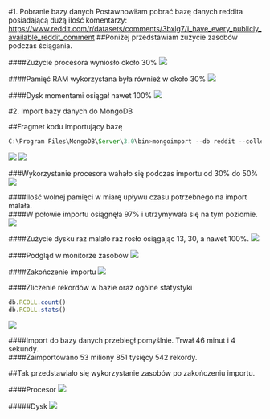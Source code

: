 #1. Pobranie bazy danych
Postawnowiłam pobrać bazę danych reddita posiadającą dużą ilość komentarzy: https://www.reddit.com/r/datasets/comments/3bxlg7/i_have_every_publicly_available_reddit_comment
##Poniżej przedstawiam zużycie zasobów podczas ściągania.

####Zużycie procesora wyniosło około 30%
![](http://i.imgur.com/DQ7bMDI.jpg)

####Pamięć RAM wykorzystana była również w około 30%
![](http://i.imgur.com/esB0gaa.jpg)

####Dysk momentami osiągał nawet 100%
![](http://i.imgur.com/WzChCD5.jpg)

#2. Import bazy danych do MongoDB

##Fragmet kodu importujący bazę
```javascript
C:\Program Files\MongoDB\Server\3.0\bin>mongoimport --db reddit --collection RCOLL < C:\RC_2015-01\RC_2015-01.json
```

![](http://i.imgur.com/LvwmE7H.jpg)
![](http://i.imgur.com/i8MiRgH.jpg)

###Wykorzystanie procesora wahało się podczas importu od 30% do 50%
![](http://i.imgur.com/ecXeJ9E.jpg)

####Ilość wolnej pamięci w miarę upływu czasu potrzebnego na import malała.<br>
####W połowie importu osiągnęła 97% i utrzymywała się na tym poziomie.
![](http://i.imgur.com/dX8l3f4.jpg)

####Zużycie dysku raz malało raz rosło osiągając 13, 30, a nawet 100%.
![](http://i.imgur.com/qYBWe4v.jpg)

####Podgląd w monitorze zasobów
![](http://i.imgur.com/hO4vXgy.jpg)

####Zakończenie importu
![](http://i.imgur.com/x4tOphX.jpg)

####Zliczenie rekordów w bazie oraz ogólne statystyki

```javascript
db.RCOLL.count()
db.RCOLL.stats()
```

![](http://i.imgur.com/pK5X4pk.jpg)

####Import do bazy danych przebiegł pomyślnie. Trwał 46 minut i 4 sekundy.<br> 
####Zaimportowano 53 miliony 851 tysięcy 542 rekordy.

##Tak przedstawiało się wykorzystanie zasobów po zakończeniu importu.

####Procesor
![](http://i.imgur.com/7VSFySh.jpg)

#####Dysk
![](http://i.imgur.com/GujY0BB.jpg)
